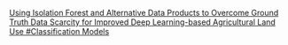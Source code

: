 [Using Isolation Forest and Alternative Data Products to Overcome Ground Truth Data Scarcity for Improved Deep Learning-based Agricultural Land Use #Classification Models](https://qi.tc/qi/110510)